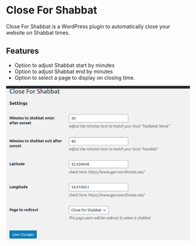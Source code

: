 # Close For Shabbat

Close For Shabbat is a WordPress plugin to automatically close your website on Shabbat times.

## Features

 - Option to adjust Shabbat start by minutes
 - Option to adjust Shabbat end by minutes
 - Option to select a page to display on closing time.

![settings](screenshot.png)

